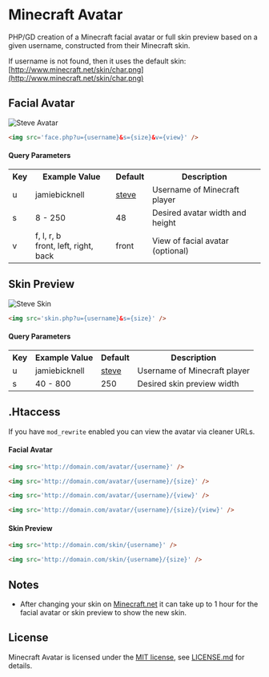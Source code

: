 # Minecraft Avatar

PHP/GD creation of a Minecraft facial avatar or full skin preview based on a given username, constructed from their Minecraft skin.

If username is not found, then it uses the default skin: [http://www.minecraft.net/skin/char.png](http://www.minecraft.net/skin/char.png)

## Facial Avatar

<img src='http://jamiebicknell.github.io/Minecraft-Avatar/1379352360571.png' alt='Steve Avatar' />

```html
<img src='face.php?u={username}&s={size}&v={view}' />
```

#### Query Parameters

<table>
    <tr>
        <th>Key</th>
        <th>Example Value</th>
        <th>Default</th>
        <th>Description</th>
    </tr>
    <tr>
        <td>u</td>
        <td>jamiebicknell</td>
        <td><a href='https://minecraft.net/images/steve.png'>steve</a></td>
        <td>Username of Minecraft player</td>
    </tr>
    <tr>
        <td>s</td>
        <td>8 - 250</td>
        <td>48</td>
        <td>Desired avatar width and height</td>
    </tr>
    <tr>
        <td>v</td>
        <td>f, l, r, b<br />front, left, right, back</td>
        <td>front</td>
        <td>View of facial avatar (optional)</td>
    </tr>
</table>

## Skin Preview

<img src='http://jamiebicknell.github.io/Minecraft-Avatar/1379352360572.png' alt='Steve Skin' />

```html
<img src='skin.php?u={username}&s={size}' />
```

#### Query Parameters

<table>
    <tr>
        <th>Key</th>
        <th>Example Value</th>
        <th>Default</th>
        <th>Description</th>
    </tr>
    <tr>
        <td>u</td>
        <td>jamiebicknell</td>
        <td><a href='https://minecraft.net/images/steve.png'>steve</a></td>
        <td>Username of Minecraft player</td>
    </tr>
    <tr>
        <td>s</td>
        <td>40 - 800</td>
        <td>250</td>
        <td>Desired skin preview width</td>
    </tr>
</table>

## .Htaccess

If you have `mod_rewrite` enabled you can view the avatar via cleaner URLs.

#### Facial Avatar

```html
<img src='http://domain.com/avatar/{username}' />
```

```html
<img src='http://domain.com/avatar/{username}/{size}' />
```

```html
<img src='http://domain.com/avatar/{username}/{view}' />
```

```html
<img src='http://domain.com/avatar/{username}/{size}/{view}' />
```

#### Skin Preview

```html
<img src='http://domain.com/skin/{username}' />
```

```html
<img src='http://domain.com/skin/{username}/{size}' />
```

## Notes

* After changing your skin on [Minecraft.net](https://minecraft.net/profile) it can take up to 1 hour for the facial avatar or skin preview to show the new skin.

## License

Minecraft Avatar is licensed under the [MIT license](http://opensource.org/licenses/MIT), see [LICENSE.md](https://github.com/jamiebicknell/Minecraft-Avatar/blob/master/LICENSE.md) for details.